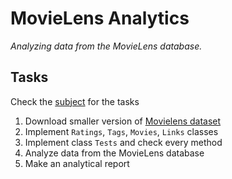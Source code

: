 # MovieLens Analytics
*Analyzing data from the MovieLens database.*

## Tasks
Check the [subject](en.subject.pdf) for the tasks

1. Download smaller version of [Movielens dataset](https://drive.google.com/file/d/1CwC887F6FMneXea2yCpDrlrf47Em664u/view)
2. Implement `Ratings`, `Tags`, `Movies`, `Links` classes
3. Implement class `Tests` and check every method 
4. Analyze data from the MovieLens database
5. Make an analytical report

